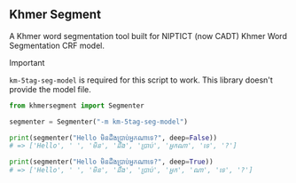 ## Khmer Segment

A Khmer word segmentation tool built for NIPTICT (now CADT) Khmer Word Segmentation CRF model.

> [!IMPORTANT]  
> `km-5tag-seg-model` is required for this script to work. This library doesn't provide the model file.

```python
from khmersegment import Segmenter

segmenter = Segmenter("-m km-5tag-seg-model")

print(segmenter("Hello មិនដឹងប្រាប់អ្នកណាទេ?", deep=False))
# => ['Hello', ' ', 'មិន', 'ដឹង', 'ប្រាប់', 'អ្នកណា', 'ទេ', '?']

print(segmenter("Hello មិនដឹងប្រាប់អ្នកណាទេ?", deep=True))
# => ['Hello', ' ', 'មិន', 'ដឹង', 'ប្រាប់', 'អ្នក', 'ណា', 'ទេ', '?']

```